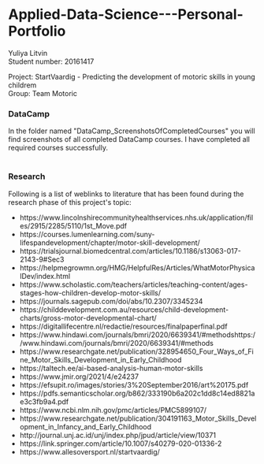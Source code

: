 # Applied-Data-Science---Personal-Portfolio

Yuliya Litvin 
<br>Student number: 20161417

Project: StartVaardig - Predicting the development of motoric skills in young childrem 
<br>Group: Team Motoric
<br>
<h3>DataCamp</h3>
In the folder named "DataCamp_ScreenshotsOfCompletedCourses" you will find screenshots of all completed DataCamp courses. I have completed all required courses successfully. 
<br>
<br>
<h3>Research</h3>
Following is a list of weblinks to literature that has been found during the research phase of this project's topic: 
<ul>
<li>https://www.lincolnshirecommunityhealthservices.nhs.uk/application/files/2915/2285/5110/1st_Move.pdf
<li>https://courses.lumenlearning.com/suny-lifespandevelopment/chapter/motor-skill-development/
<li>https://trialsjournal.biomedcentral.com/articles/10.1186/s13063-017-2143-9#Sec3
<li>https://helpmegrowmn.org/HMG/HelpfulRes/Articles/WhatMotorPhysicalDev/index.html
<li>https://www.scholastic.com/teachers/articles/teaching-content/ages-stages-how-children-develop-motor-skills/
<li>https://journals.sagepub.com/doi/abs/10.2307/3345234
<li>https://childdevelopment.com.au/resources/child-development-charts/gross-motor-developmental-chart/
<li>https://digitallifecentre.nl/redactie/resources/finalpaperfinal.pdf
<li>https://www.hindawi.com/journals/bmri/2020/6639341/#methodshttps://www.hindawi.com/journals/bmri/2020/6639341/#methods
<li>https://www.researchgate.net/publication/328954650_Four_Ways_of_Fine_Motor_Skills_Development_in_Early_Childhood
<li>https://taltech.ee/ai-based-analysis-human-motor-skills
<li>https://www.jmir.org/2021/4/e24237
<li>https://efsupit.ro/images/stories/3%20September2016/art%20175.pdf
<li>https://pdfs.semanticscholar.org/b862/333190b6a202c1dd8c14ed8821ae3c3fb9a4.pdf
<li>https://www.ncbi.nlm.nih.gov/pmc/articles/PMC5899107/
<li>https://www.researchgate.net/publication/304191163_Motor_Skills_Development_in_Infancy_and_Early_Childhood
<li>http://journal.unj.ac.id/unj/index.php/jpud/article/view/10371
<li>https://link.springer.com/article/10.1007/s40279-020-01336-2
<li>https://www.allesoversport.nl/startvaardig/
</ul>


